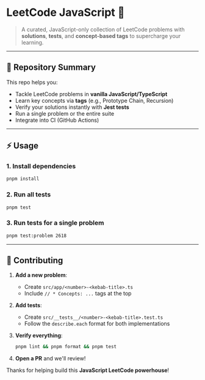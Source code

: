 # LeetCode JavaScript 🚀

> A curated, JavaScript-only collection of LeetCode problems with **solutions**, **tests**, and **concept-based tags** to supercharge your learning.

---

## 📖 Repository Summary

This repo helps you:

* Tackle LeetCode problems in **vanilla JavaScript/TypeScript**
* Learn key concepts via **tags** (e.g., Prototype Chain, Recursion)
* Verify your solutions instantly with **Jest tests**
* Run a single problem or the entire suite
* Integrate into CI (GitHub Actions)

---

## ⚡ Usage

### 1. Install dependencies

```bash
pnpm install
```

### 2. Run all tests

```bash
pnpm test
```

### 3. Run tests for a single problem

```bash
pnpm test:problem 2618
```

---

## 🤝 Contributing

1. **Add a new problem**:

   * Create `src/app/<number>-<kebab-title>.ts`
   * Include `// * Concepts: ...` tags at the top
2. **Add tests**:

   * Create `src/__tests__/<number>-<kebab-title>.test.ts`
   * Follow the `describe.each` format for both implementations
3. **Verify everything**:

   ```bash
   pnpm lint && pnpm format && pnpm test
   ```
4. **Open a PR** and we'll review!

Thanks for helping build this **JavaScript LeetCode powerhouse**!

